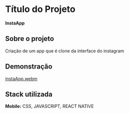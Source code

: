 # Título do Projeto

**InstaApp**



## Sobre o projeto
Criação de um app que é clone da interface do instagram
## Demonstração
[instaApp.webm](https://github.com/Vitoria-code/InstaApp/assets/101776379/a8b83442-9e77-49f7-8ad6-7765795979d8)




## Stack utilizada

**Mobile:** CSS, JAVASCRIPT, REACT NATIVE
